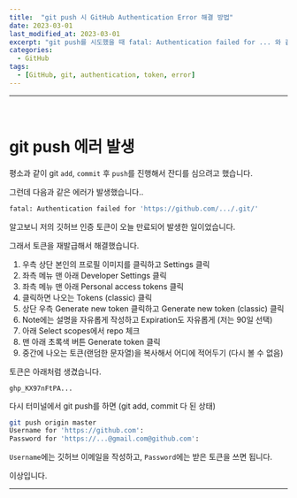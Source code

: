 ```yaml
---
title:  "git push 시 GitHub Authentication Error 해결 방법"
date: 2023-03-01
last_modified_at: 2023-03-01
excerpt: "git push를 시도했을 때 fatal: Authentication failed for ... 와 같은 오류 발생시 처리하는 방법을 알아보겠습니다."
categories:
  - GitHub
tags:
  - [GitHub, git, authentication, token, error]
---
```


---

<br>

# git push 에러 발생

평소과 같이 git `add`, `commit` 후 `push`를 진행해서 잔디를 심으려고 했습니다.

그런데 다음과 같은 에러가 발생했습니다.. 

```sh
fatal: Authentication failed for 'https://github.com/.../.git/'
```

알고보니 저의 깃허브 인증 토큰이 오늘 만료되어 발생한 일이었습니다.

그래서 토큰을 재발급해서 해결했습니다.

1. 우측 상단 본인의 프로필 이미지를 클릭하고 Settings 클릭
2. 좌측 메뉴 맨 아래 Developer Settings 클릭
3. 좌측 메뉴 맨 아래 Personal access tokens 클릭
4. 클릭하면 나오는 Tokens (classic) 클릭
5. 상단 우측 Generate new token 클릭하고 Generate new token (classic) 클릭
6. Note에는 설명을 자유롭게 작성하고 Expiration도 자유롭게 (저는 90일 선택)
7. 아래 Select scopes에서 repo 체크
8. 맨 아래 초록색 버튼 Generate token 클릭
9. 중간에 나오는 토큰(랜덤한 문자열)을 복사해서 어디에 적어두기 (다시 볼 수 없음)

토큰은 아래처럼 생겼습니다.

```
ghp_KX97nFtPA...
```

다시 터미널에서 git push를 하면 (git add, commit 다 된 상태)

```sh
git push origin master
Username for 'https://github.com': 
Password for 'https://...@gmail.com@github.com': 
```

`Username`에는 깃허브 이메일을 작성하고, `Password`에는 받은 토큰을 쓰면 됩니다.

이상입니다.

---
